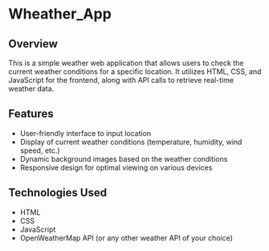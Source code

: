 # Wheather_App

## Overview

This is a simple weather web application that allows users to check the current weather conditions for a specific location. It utilizes HTML, CSS, and JavaScript for the frontend, along with API calls to retrieve real-time weather data.

## Features

- User-friendly interface to input location
- Display of current weather conditions (temperature, humidity, wind speed, etc.)
- Dynamic background images based on the weather conditions
- Responsive design for optimal viewing on various devices

## Technologies Used

- HTML
- CSS
- JavaScript
- OpenWeatherMap API (or any other weather API of your choice)

